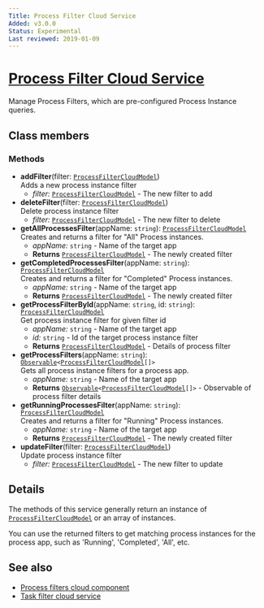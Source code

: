 ```yaml
---
Title: Process Filter Cloud Service
Added: v3.0.0
Status: Experimental
Last reviewed: 2019-01-09
---
```


# [Process Filter Cloud Service](../../lib/lib/process-services-cloud/src/lib/process/process-filters/services/process-filter-cloud.service.ts "Defined in process-filter-cloud.service.ts")

Manage Process Filters, which are pre-configured Process Instance queries. 

## Class members

### Methods

-   **addFilter**(filter: [`ProcessFilterCloudModel`](../../lib/lib/process-services-cloud/src/lib/process/process-filters/models/process-filter-cloud.model.ts))<br/>
    Adds a new process instance filter
    -   _filter:_ [`ProcessFilterCloudModel`](../../lib/lib/process-services-cloud/src/lib/process/process-filters/models/process-filter-cloud.model.ts)  - The new filter to add
-   **deleteFilter**(filter: [`ProcessFilterCloudModel`](../../lib/lib/process-services-cloud/src/lib/process/process-filters/models/process-filter-cloud.model.ts))<br/>
    Delete process instance filter
    -   _filter:_ [`ProcessFilterCloudModel`](../../lib/lib/process-services-cloud/src/lib/process/process-filters/models/process-filter-cloud.model.ts)  - The new filter to delete
-   **getAllProcessesFilter**(appName: `string`): [`ProcessFilterCloudModel`](../../lib/lib/process-services-cloud/src/lib/process/process-filters/models/process-filter-cloud.model.ts)<br/>
    Creates and returns a filter for "All" Process instances.
    -   _appName:_ `string`  - Name of the target app
    -   **Returns** [`ProcessFilterCloudModel`](../../lib/lib/process-services-cloud/src/lib/process/process-filters/models/process-filter-cloud.model.ts) - The newly created filter
-   **getCompletedProcessesFilter**(appName: `string`): [`ProcessFilterCloudModel`](../../lib/lib/process-services-cloud/src/lib/process/process-filters/models/process-filter-cloud.model.ts)<br/>
    Creates and returns a filter for "Completed" Process instances.
    -   _appName:_ `string`  - Name of the target app
    -   **Returns** [`ProcessFilterCloudModel`](../../lib/lib/process-services-cloud/src/lib/process/process-filters/models/process-filter-cloud.model.ts) - The newly created filter
-   **getProcessFilterById**(appName: `string`, id: `string`): [`ProcessFilterCloudModel`](../../lib/lib/process-services-cloud/src/lib/process/process-filters/models/process-filter-cloud.model.ts)<br/>
    Get process instance filter for given filter id
    -   _appName:_ `string`  - Name of the target app
    -   _id:_ `string`  - Id of the target process instance filter
    -   **Returns** [`ProcessFilterCloudModel`](../../lib/lib/process-services-cloud/src/lib/process/process-filters/models/process-filter-cloud.model.ts) - Details of process filter
-   **getProcessFilters**(appName: `string`): [`Observable`](http://reactivex.io/documentation/observable.html)`<`[`ProcessFilterCloudModel`](../../lib/lib/process-services-cloud/src/lib/process/process-filters/models/process-filter-cloud.model.ts)`[]>`<br/>
    Gets all process instance filters for a process app.
    -   _appName:_ `string`  - Name of the target app
    -   **Returns** [`Observable`](http://reactivex.io/documentation/observable.html)`<`[`ProcessFilterCloudModel`](../../lib/lib/process-services-cloud/src/lib/process/process-filters/models/process-filter-cloud.model.ts)`[]>` - Observable of process filter details
-   **getRunningProcessesFilter**(appName: `string`): [`ProcessFilterCloudModel`](../../lib/lib/process-services-cloud/src/lib/process/process-filters/models/process-filter-cloud.model.ts)<br/>
    Creates and returns a filter for "Running" Process instances.
    -   _appName:_ `string`  - Name of the target app
    -   **Returns** [`ProcessFilterCloudModel`](../../lib/lib/process-services-cloud/src/lib/process/process-filters/models/process-filter-cloud.model.ts) - The newly created filter
-   **updateFilter**(filter: [`ProcessFilterCloudModel`](../../lib/lib/process-services-cloud/src/lib/process/process-filters/models/process-filter-cloud.model.ts))<br/>
    Update process instance filter
    -   _filter:_ [`ProcessFilterCloudModel`](../../lib/lib/process-services-cloud/src/lib/process/process-filters/models/process-filter-cloud.model.ts)  - The new filter to update

## Details

The methods of this service generally return an instance of
[`ProcessFilterCloudModel`](../../lib/lib/process-services-cloud/src/lib/process/process-filters/models/process-filter-cloud.model.ts) or an array of instances.

You can use the returned filters to get matching process instances for the process app, 
such as 'Running', 'Completed', 'All', etc.

## See also

-   [Process filters cloud component](process-filters-cloud.component.md)
-   [Task filter cloud service](task-filter-cloud.service.md)
